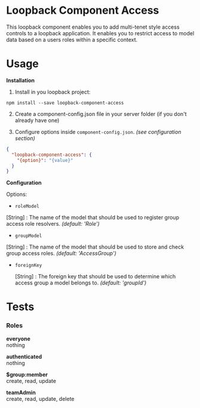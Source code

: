 # Loopback Component Access

This loopback component enables you to add multi-tenet style access controls to a loopback application. It enables you
to restrict access to model data based on a users roles within a specific context.

# Usage

**Installation**

1. Install in you loopback project:

  `npm install --save loopback-component-access`

2. Create a component-config.json file in your server folder (if you don't already have one)

3. Configure options inside `component-config.json`. *(see configuration section)*

  ```json
  {
    "loopback-component-access": {
      "{option}": "{value}"
    }
  }
  ```

**Configuration**

Options:

 - `roleModel`

  [String] : The name of the model that should be used to register group access role resolvers. *(default: 'Role')*

 - `groupModel`

  [String] : The name of the model that should be used to store and check group access roles. *(default: 'AccessGroup')*

- `foreignKey`

  [String] : The foreign key that should be used to determine which access group a model belongs to. *(default: 'groupId')*

# Tests

### Roles

**everyone**  
  nothing

**authenticated**  
  nothing

**$group:member**  
  create, read, update

**teamAdmin**  
  create, read, update, delete
